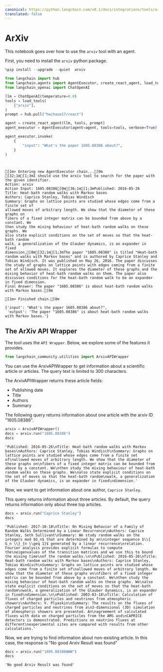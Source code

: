 ```yaml
---
canonical: https://python.langchain.com/v0.1/docs/integrations/tools/arxiv
translated: false
---
```


# ArXiv

This notebook goes over how to use the `arxiv` tool with an agent.

First, you need to install the `arxiv` python package.

```python
%pip install --upgrade --quiet  arxiv
```

```python
from langchain import hub
from langchain.agents import AgentExecutor, create_react_agent, load_tools
from langchain_openai import ChatOpenAI

llm = ChatOpenAI(temperature=0.0)
tools = load_tools(
    ["arxiv"],
)
prompt = hub.pull("hwchase17/react")

agent = create_react_agent(llm, tools, prompt)
agent_executor = AgentExecutor(agent=agent, tools=tools, verbose=True)
```

```python
agent_executor.invoke(
    {
        "input": "What's the paper 1605.08386 about?",
    }
)
```

```output


[1m> Entering new AgentExecutor chain...[0m
[32;1m[1;3mI should use the arxiv tool to search for the paper with the given identifier.
Action: arxiv
Action Input: 1605.08386[0m[36;1m[1;3mPublished: 2016-05-26
Title: Heat-bath random walks with Markov bases
Authors: Caprice Stanley, Tobias Windisch
Summary: Graphs on lattice points are studied whose edges come from a finite set of
allowed moves of arbitrary length. We show that the diameter of these graphs on
fibers of a fixed integer matrix can be bounded from above by a constant. We
then study the mixing behaviour of heat-bath random walks on these graphs. We
also state explicit conditions on the set of moves so that the heat-bath random
walk, a generalization of the Glauber dynamics, is an expander in fixed
dimension.[0m[32;1m[1;3mThe paper "1605.08386" is titled "Heat-bath random walks with Markov bases" and is authored by Caprice Stanley and Tobias Windisch. It was published on May 26, 2016. The paper discusses the study of graphs on lattice points with edges coming from a finite set of allowed moves. It explores the diameter of these graphs and the mixing behavior of heat-bath random walks on them. The paper also discusses conditions for the heat-bath random walk to be an expander in fixed dimension.
Final Answer: The paper "1605.08386" is about heat-bath random walks with Markov bases.[0m

[1m> Finished chain.[0m
```

```output
{'input': "What's the paper 1605.08386 about?",
 'output': 'The paper "1605.08386" is about heat-bath random walks with Markov bases.'}
```

## The ArXiv API Wrapper

The tool uses the `API Wrapper`. Below, we explore some of the features it provides.

```python
from langchain_community.utilities import ArxivAPIWrapper
```

You can use the ArxivAPIWrapper to get information about a scientific article or articles. The query text is limited to 300 characters.

The ArxivAPIWrapper returns these article fields:
- Publishing date
- Title
- Authors
- Summary

The following query returns information about one article with the arxiv ID "1605.08386".

```python
arxiv = ArxivAPIWrapper()
docs = arxiv.run("1605.08386")
docs
```

```output
'Published: 2016-05-26\nTitle: Heat-bath random walks with Markov bases\nAuthors: Caprice Stanley, Tobias Windisch\nSummary: Graphs on lattice points are studied whose edges come from a finite set of\nallowed moves of arbitrary length. We show that the diameter of these graphs on\nfibers of a fixed integer matrix can be bounded from above by a constant. We\nthen study the mixing behaviour of heat-bath random walks on these graphs. We\nalso state explicit conditions on the set of moves so that the heat-bath random\nwalk, a generalization of the Glauber dynamics, is an expander in fixed\ndimension.'
```

Now, we want to get information about one author, `Caprice Stanley`.

This query returns information about three articles. By default, the query returns information only about three top articles.

```python
docs = arxiv.run("Caprice Stanley")
docs
```

```output
'Published: 2017-10-10\nTitle: On Mixing Behavior of a Family of Random Walks Determined by a Linear Recurrence\nAuthors: Caprice Stanley, Seth Sullivant\nSummary: We study random walks on the integers mod $G_n$ that are determined by an\ninteger sequence $\\{ G_n \\}_{n \\geq 1}$ generated by a linear recurrence\nrelation. Fourier analysis provides explicit formulas to compute the\neigenvalues of the transition matrices and we use this to bound the mixing time\nof the random walks.\n\nPublished: 2016-05-26\nTitle: Heat-bath random walks with Markov bases\nAuthors: Caprice Stanley, Tobias Windisch\nSummary: Graphs on lattice points are studied whose edges come from a finite set of\nallowed moves of arbitrary length. We show that the diameter of these graphs on\nfibers of a fixed integer matrix can be bounded from above by a constant. We\nthen study the mixing behaviour of heat-bath random walks on these graphs. We\nalso state explicit conditions on the set of moves so that the heat-bath random\nwalk, a generalization of the Glauber dynamics, is an expander in fixed\ndimension.\n\nPublished: 2003-03-18\nTitle: Calculation of fluxes of charged particles and neutrinos from atmospheric showers\nAuthors: V. Plyaskin\nSummary: The results on the fluxes of charged particles and neutrinos from a\n3-dimensional (3D) simulation of atmospheric showers are presented. An\nagreement of calculated fluxes with data on charged particles from the AMS and\nCAPRICE detectors is demonstrated. Predictions on neutrino fluxes at different\nexperimental sites are compared with results from other calculations.'
```

Now, we are trying to find information about non-existing article. In this case, the response is "No good Arxiv Result was found"

```python
docs = arxiv.run("1605.08386WWW")
docs
```

```output
'No good Arxiv Result was found'
```